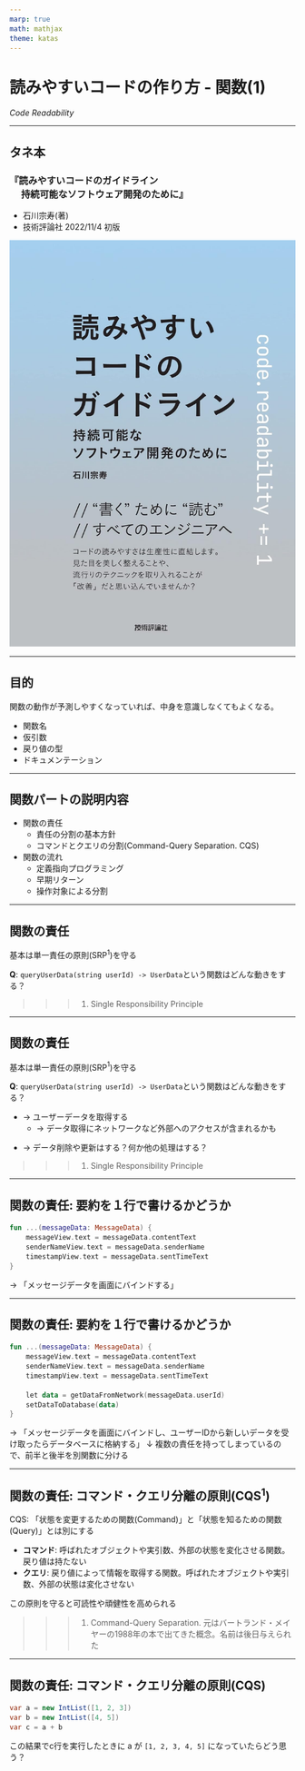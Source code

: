 ```yaml
---
marp: true
math: mathjax
theme: katas
---
```

<!-- 
size: 16:9
paginate: true
-->
<!-- header: 勉強会# ― エンジニアとしての解像度を高めるための勉強会-->

# 読みやすいコードの作り方 - 関数(1)

_Code Readability_

---

## タネ本

### 『読みやすいコードのガイドライン<br>　 持続可能なソフトウェア開発のために』

- 石川宗寿(著)
- 技術評論社 2022/11/4 初版

![bg right:30% 90%](assets/12-book.jpg)

---

## 目的

関数の動作が予測しやすくなっていれば、中身を意識しなくてもよくなる。

* 関数名
* 仮引数
* 戻り値の型
* ドキュメンテーション

---

## 関数パートの説明内容

* 関数の責任
    * 責任の分割の基本方針
    * コマンドとクエリの分割(Command-Query Separation. CQS)
* 関数の流れ
    * 定義指向プログラミング
    * 早期リターン
    * 操作対象による分割

---

## 関数の責任

基本は単一責任の原則(SRP$^1$)を守る

**Q**: `queryUserData(string userId) -> UserData`という関数はどんな動きをする？


>>> 1. Single Responsibility Principle

---

## 関数の責任

基本は単一責任の原則(SRP$^1$)を守る

**Q**: `queryUserData(string userId) -> UserData`という関数はどんな動きをする？

- → ユーザーデータを取得する
    - → データ取得にネットワークなど外部へのアクセスが含まれるかも
* → データ削除や更新はする？何か他の処理はする？

>>> 1. Single Responsibility Principle

---

## 関数の責任: 要約を１行で書けるかどうか

```kt
fun ...(messageData: MessageData) {
    messageView.text = messageData.contentText
    senderNameView.text = messageData.senderName
    timestampView.text = messageData.sentTimeText
}
```

→ 「メッセージデータを画面にバインドする」

---

## 関数の責任: 要約を１行で書けるかどうか

```kt
fun ...(messageData: MessageData) {
    messageView.text = messageData.contentText
    senderNameView.text = messageData.senderName
    timestampView.text = messageData.sentTimeText

    let data = getDataFromNetwork(messageData.userId)
    setDataToDatabase(data)
}
```

→ 「メッセージデータを画面にバインドし、ユーザーIDから新しいデータを受け取ったらデータベースに格納する」
↓
複数の責任を持ってしまっているので、前半と後半を別関数に分ける

---

## 関数の責任: コマンド・クエリ分離の原則(CQS$^1$)

CQS: 「状態を変更するための関数(Command)」と「状態を知るための関数(Query)」とは別にする

- <b>コマンド</b>: 呼ばれたオブジェクトや実引数、外部の状態を変化させる関数。戻り値は持たない
- <b>クエリ</b>: 戻り値によって情報を取得する関数。呼ばれたオブジェクトや実引数、外部の状態は変化させない

この原則を守ると可読性や頑健性を高められる

>>> 1. Command-Query Separation. 元はバートランド・メイヤーの1988年の本で出てきた概念。名前は後日与えられた

---

## 関数の責任: コマンド・クエリ分離の原則(CQS)

```cs
var a = new IntList([1, 2, 3])
var b = new IntList([4, 5])
var c = a + b
```

この結果でc行を実行したときに a が `[1, 2, 3, 4, 5]` になっていたらどう思う？